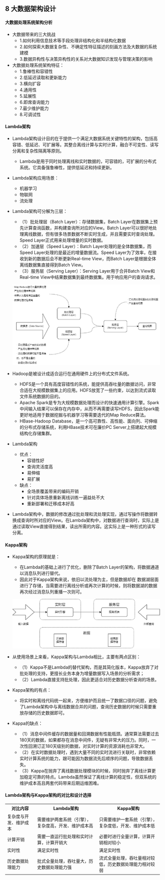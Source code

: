 ## 8 大数据架构设计
#### 大数据处理系统架构分析
- 大数据带来的三大挑战
	- 1.如何利用信息技术等手段处理非结构化和半结构化数据
	- 2.如何探索大数据复杂性、不确定性特征描述的刻画方法及大数据的系统建模
	- 3.数据异构性与决策异构性的关系对大数据知识发现与管理决策的影响
- 大数据处理系统架构特征：
	- 1.鲁棒性和容错性
	- 2.低延迟读取和更新能力
	- 3.横向扩容
	- 4.通用性
	- 5.延展性
	- 6.即席查询能力
	- 7.最少维护能力
	- 8.可调试性

#### Lambda架构
- Lambda架构设计目的在于提供一个满足大数据系统关键特性的架构，包括高容错、低延迟、可扩展等。其整合离线计算与实时计算，融合不可变性、读写分离和复杂性隔离等原则。
	- Lambda是用于同时处理离线和实时数据的，可容错的，可扩展的分布式系统。它具备强鲁棒性，提供低延迟和持续更新。
- Lambda架构应用场景：
	- 机器学习
	- 物联网
	- 流处理
- Lambda架构可分解为三层：
	- （1）批处理层（Batch Layer）：存储数据集，Batch Layer在数据集上预先计算查询函数，并构建查询所对应的View。Batch Layer可以很好地处理离线数据，但有很多场景数据不断实时生成，并且需要实时查询处理。Speed Layer正式用来处理增量的实时数据。
	- （2）加速层（Speed Layer）：Batch Layer处理的是全体数据集，而Speed Layer处理的是最近的增量数据流。Speed Layer为了效率，在接收到新的数据后会不断更新Real-time View，而Batch Layer是根据全体离线数据集直接得到Batch View。
	- （3）服务层（Serving Layer）：Serving Layer用于合并Batch View和Real-time View中结果数据集到最终数据集。用于响应用户的查询请求。

	![Lambda.png](images/Lambda.png)
- Hadoop是被设计成适合运行在通用硬件上的分布式文件系统。
	- HDFS是一个具有高度容错性的系统，能提供高吞吐量的数据访问，非常合适在大规模数据集上的应用。HDFS放宽了一些约束，以达到流式读取文件系统数据的目的。
	- Apache Spark是专为大规模数据处理而设计的快速通用计算引擎。Spark中间输入结果可以保存在内存中，从而不再需要读写HDFS，因此Spark能更好地适用于数据挖掘与机器学习等需要迭代的Map Reduce算法。
	- HBase-Hadoop Database，是一个高可靠性、高性能、面向列、可伸缩的分布式存储系统，利用HBase技术可在廉价PC Server上搭建起大规模结构化存储集群。
- Lambda架构
	- 优点：
		- 容错性好
		- 查询灵活度高
		- 易伸缩
		- 易扩展
	- 缺点：
		- 全场景覆盖带来的编码开销
		- 针对具体场景重新离线训练一遍益处不大
		- 重新部署和迁移成本好高
- Lambda架构中，数据的修改通过批处理和流处理实现，通过写操作将数据转换成查询时所对应的View。在Lambda架构中，对数据进行查询时，实际上是通过读取View直接得到结果，读出所需的内容。这实际上是一种形式的读写分离。

#### Kappa架构
- Kappa架构的原理就是：
	- 在Lambda的基础上进行了优化，删除了Batch Layer的架构，将数据通道以消息队列进行替代。
	- 因此对于Kappa架构来说，依旧以流处理为主，但是数据却在 数据湖层面进行了存储，当需要进行离线分析或再次计算的时候，则将数据湖的数据再次经过消息队列重播一次则可。

	![Kappa.png](images/Kappa.png)
- 从使用场景上来看，Kappa架构与Lambda相比，主要有两点区别：
	- （1）Kappa不是Lambda的替代架构，而是其简化版本，Kappa放弃了对批处理的支持，更擅长业务本身为增量数据写入场景的分析需求；
	- （2）Lambda直接支持批处理，因此更适合对历史数据分析查询的场景。
- Kappa架构的有点：
	- 将实时和离线代码统一起来，方便维护而且统一了数据口径的问题，避免了Lambda架构中与离线数据合并的问题，查询历史数据的时候只需要重放存储的历史数据即可。
- Kappa的缺点：
	- （1）消息中间件缓存的数据量和回溯数据有性能瓶颈。通常算法需要过去180天的数据，如果都存在消息中间件，无疑有非常大的压力。同时，一次性回溯订正180天级别的数据，对实时计算的资源消耗也非常大。
	- （2）在实时数据处理时，遇到大量不同的实时流进行关联时，非常依赖实时计算系统的能力，跟可能因为数据流先后顺序的问题，导致数据丢失。
	- （3）Kappa在抛弃了离线数据处理模块的时候，同时抛弃了离线计算更加稳定可靠的特点。Lambda虽然保证了离线计算的稳定性，但双系统的维护成本高且两套代码带来后期运维困难。

#### Lambda架构与Kappa架构的对比和设计选择
<table>
	<tr>
		<th>对比内容</th>
		<th>Lambda架构</th>
		<th>Kappa架构</th>
	</tr>
	<tr>
		<td>复杂度与开发、维护成本</td>
		<td>需要维护两套系统（引擎），复杂度高，开发、维护成本高</td>
		<td>只需要维护一套系统（引擎），复杂度低，开发、维护成本低</td>
	</tr>
	<tr>
		<td>计算开销</td>
		<td>需要一直运行批处理和实时计算，计算开销大</td>
		<td>必要时进行全量计算，计算开销相对较小</td>
	</tr>
	<tr>
		<td>实时性</td>
		<td>满足实时性</td>
		<td>满足实时性</td>
	</tr>
	<tr>
		<td>历史数据处理能力</td>
		<td>批式全量处理，吞吐量大，历史数据处理能力强</td>
		<td>流式全量处理，吞吐量相对较低，历史数据处理能力相对较弱</td>
	</tr>
</table>